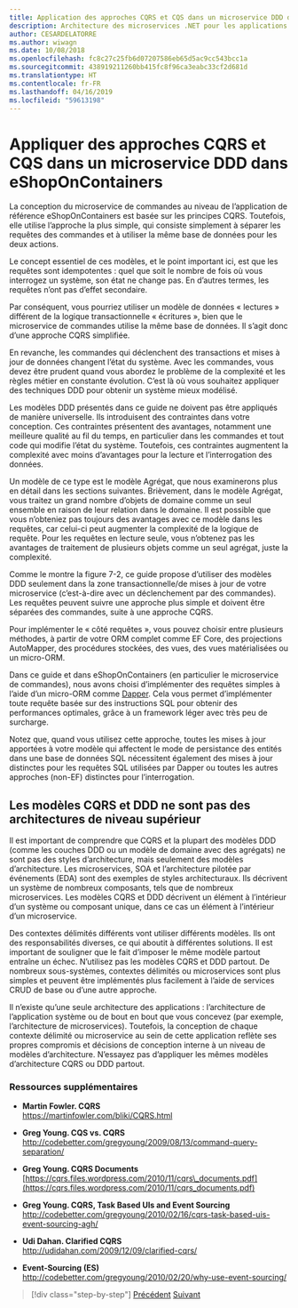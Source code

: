 ```yaml
---
title: Application des approches CQRS et CQS dans un microservice DDD dans eShopOnContainers
description: Architecture des microservices .NET pour les applications .NET conteneurisées | Comprendre la façon dont CQRS est implémenté dans le microservice Ordering de l’application eShopOnContainers.
author: CESARDELATORRE
ms.author: wiwagn
ms.date: 10/08/2018
ms.openlocfilehash: fc8c27c25fb6d07207586eb65d5ac9cc543bcc1a
ms.sourcegitcommit: 438919211260bb415fc8f96ca3eabc33cf2d681d
ms.translationtype: HT
ms.contentlocale: fr-FR
ms.lasthandoff: 04/16/2019
ms.locfileid: "59613198"
---
```

# <a name="apply-cqrs-and-cqs-approaches-in-a-ddd-microservice-in-eshoponcontainers"></a>Appliquer des approches CQRS et CQS dans un microservice DDD dans eShopOnContainers

La conception du microservice de commandes au niveau de l’application de référence eShopOnContainers est basée sur les principes CQRS. Toutefois, elle utilise l’approche la plus simple, qui consiste simplement à séparer les requêtes des commandes et à utiliser la même base de données pour les deux actions.

Le concept essentiel de ces modèles, et le point important ici, est que les requêtes sont idempotentes : quel que soit le nombre de fois où vous interrogez un système, son état ne change pas. En d’autres termes, les requêtes n’ont pas d’effet secondaire.

Par conséquent, vous pourriez utiliser un modèle de données « lectures » différent de la logique transactionnelle « écritures », bien que le microservice de commandes utilise la même base de données. Il s’agit donc d’une approche CQRS simplifiée.

En revanche, les commandes qui déclenchent des transactions et mises à jour de données changent l’état du système. Avec les commandes, vous devez être prudent quand vous abordez le problème de la complexité et les règles métier en constante évolution. C’est là où vous souhaitez appliquer des techniques DDD pour obtenir un système mieux modélisé.

Les modèles DDD présentés dans ce guide ne doivent pas être appliqués de manière universelle. Ils introduisent des contraintes dans votre conception. Ces contraintes présentent des avantages, notamment une meilleure qualité au fil du temps, en particulier dans les commandes et tout code qui modifie l’état du système. Toutefois, ces contraintes augmentent la complexité avec moins d’avantages pour la lecture et l’interrogation des données.

Un modèle de ce type est le modèle Agrégat, que nous examinerons plus en détail dans les sections suivantes. Brièvement, dans le modèle Agrégat, vous traitez un grand nombre d’objets de domaine comme un seul ensemble en raison de leur relation dans le domaine. Il est possible que vous n’obteniez pas toujours des avantages avec ce modèle dans les requêtes, car celui-ci peut augmenter la complexité de la logique de requête. Pour les requêtes en lecture seule, vous n’obtenez pas les avantages de traitement de plusieurs objets comme un seul agrégat, juste la complexité.

Comme le montre la figure 7-2, ce guide propose d’utiliser des modèles DDD seulement dans la zone transactionnelle/de mises à jour de votre microservice (c’est-à-dire avec un déclenchement par des commandes). Les requêtes peuvent suivre une approche plus simple et doivent être séparées des commandes, suite à une approche CQRS.

Pour implémenter le « côté requêtes », vous pouvez choisir entre plusieurs méthodes, à partir de votre ORM complet comme EF Core, des projections AutoMapper, des procédures stockées, des vues, des vues matérialisées ou un micro-ORM.

Dans ce guide et dans eShopOnContainers (en particulier le microservice de commandes), nous avons choisi d’implémenter des requêtes simples à l’aide d’un micro-ORM comme [Dapper](https://github.com/StackExchange/dapper-dot-net). Cela vous permet d’implémenter toute requête basée sur des instructions SQL pour obtenir des performances optimales, grâce à un framework léger avec très peu de surcharge.

Notez que, quand vous utilisez cette approche, toutes les mises à jour apportées à votre modèle qui affectent le mode de persistance des entités dans une base de données SQL nécessitent également des mises à jour distinctes pour les requêtes SQL utilisées par Dapper ou toutes les autres approches (non-EF) distinctes pour l’interrogation.

## <a name="cqrs-and-ddd-patterns-are-not-top-level-architectures"></a>Les modèles CQRS et DDD ne sont pas des architectures de niveau supérieur

Il est important de comprendre que CQRS et la plupart des modèles DDD (comme les couches DDD ou un modèle de domaine avec des agrégats) ne sont pas des styles d’architecture, mais seulement des modèles d’architecture. Les microservices, SOA et l’architecture pilotée par événements (EDA) sont des exemples de styles architecturaux. Ils décrivent un système de nombreux composants, tels que de nombreux microservices. Les modèles CQRS et DDD décrivent un élément à l’intérieur d’un système ou composant unique, dans ce cas un élément à l’intérieur d’un microservice.

Des contextes délimités différents vont utiliser différents modèles. Ils ont des responsabilités diverses, ce qui aboutit à différentes solutions. Il est important de souligner que le fait d’imposer le même modèle partout entraîne un échec. N’utilisez pas les modèles CQRS et DDD partout. De nombreux sous-systèmes, contextes délimités ou microservices sont plus simples et peuvent être implémentés plus facilement à l’aide de services CRUD de base ou d’une autre approche.

Il n’existe qu’une seule architecture des applications : l’architecture de l’application système ou de bout en bout que vous concevez (par exemple, l’architecture de microservices). Toutefois, la conception de chaque contexte délimité ou microservice au sein de cette application reflète ses propres compromis et décisions de conception interne à un niveau de modèles d’architecture. N’essayez pas d’appliquer les mêmes modèles d’architecture CQRS ou DDD partout.

### <a name="additional-resources"></a>Ressources supplémentaires

- **Martin Fowler. CQRS** \
  <https://martinfowler.com/bliki/CQRS.html>

- **Greg Young. CQS vs. CQRS** \
  <http://codebetter.com/gregyoung/2009/08/13/command-query-separation/>

- **Greg Young. CQRS Documents** \
  [https://cqrs.files.wordpress.com/2010/11/cqrs\_documents.pdf](https://cqrs.files.wordpress.com/2010/11/cqrs_documents.pdf)

- **Greg Young. CQRS, Task Based UIs and Event Sourcing** \
  <http://codebetter.com/gregyoung/2010/02/16/cqrs-task-based-uis-event-sourcing-agh/>

- **Udi Dahan. Clarified CQRS** \
  <http://udidahan.com/2009/12/09/clarified-cqrs/>

- **Event-Sourcing (ES)** \
  <http://codebetter.com/gregyoung/2010/02/20/why-use-event-sourcing/>

>[!div class="step-by-step"]
>[Précédent](apply-simplified-microservice-cqrs-ddd-patterns.md)
>[Suivant](cqrs-microservice-reads.md)
